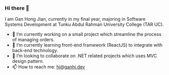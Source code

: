 ### Hi there 👋

I am Gan Hong Jian, currently in my final year, majoring in Software Systems Development at Tunku Abdul Rahman University College (TAR UC).

- 🔭 I’m currently working on a small project which streamline the process of managing orders.
- 🌱 I’m currently learning front-end framework (ReactJS) to integrate with back-end technology.
- 👯 I’m looking to collaborate on .NET related projects which uses MVC design pattern.
- 📫 How to reach me: hj@ganhj.dev

<!--
**ganhj99/ganhj99** is a ✨ _special_ ✨ repository because its `README.md` (this file) appears on your GitHub profile.

Here are some ideas to get you started:

- 🔭 I’m currently working on ...
- 🌱 I’m currently learning ...
- 👯 I’m looking to collaborate on ...
- 🤔 I’m looking for help with ...
- 💬 Ask me about ...
- 📫 How to reach me: ...
- 😄 Pronouns: ...
- ⚡ Fun fact: ...
-->
